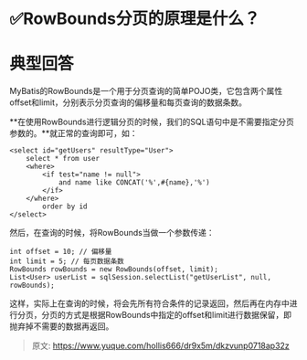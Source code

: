 # ✅RowBounds分页的原理是什么？


# 典型回答

MyBatis的RowBounds是一个用于分页查询的简单POJO类，它包含两个属性offset和limit，分别表示分页查询的偏移量和每页查询的数据条数。

**在使用RowBounds进行逻辑分页的时候，我们的SQL语句中是不需要指定分页参数的。**就正常的查询即可，如：

```
<select id="getUsers" resultType="User">
    select * from user
    <where>
        <if test="name != null">
            and name like CONCAT('%',#{name},'%')
        </if>
    </where>
		order by id
</select>
```

然后，在查询的时候，将RowBounds当做一个参数传递：

```
int offset = 10; // 偏移量
int limit = 5; // 每页数据条数
RowBounds rowBounds = new RowBounds(offset, limit);
List<User> userList = sqlSession.selectList("getUserList", null, rowBounds);
```

这样，实际上在查询的时候，将会先所有符合条件的记录返回，然后再在内存中进行分页，分页的方式是根据RowBounds中指定的offset和limit进行数据保留，即抛弃掉不需要的数据再返回。


> 原文: <https://www.yuque.com/hollis666/dr9x5m/dkzvunp0718ap32z>